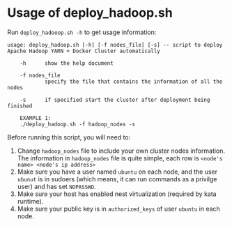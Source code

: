 # Usage of deploy_hadoop.sh

Run `deploy_hadooop.sh -h` to get usage information:
```
usage: deploy_hadoop.sh [-h] [-f nodes_file] [-s] -- script to deploy Apache Hadoop YARN + Docker Cluster automatically

    -h      show the help document

    -f nodes_file
            specify the file that contains the information of all the nodes

    -s      if specified start the cluster after deployment being finished
    
    EXAMPLE 1:
    ./deploy_hadoop.sh -f hadoop_nodes -s
```

Before running this script, you will need to:
1. Change `hadoop_nodes` file to include your own cluster nodes information. The information in `hadoop_nodes` file is quite simple, each row is `<node's name> <node's ip address>`
2. Make sure you have a user named `ubuntu` on each node, and the user `ubunut` is in sudoers (which means, it can run commands as a privilge user) and has set `NOPASSWD`.
3. Make sure your host has enabled nest virtualization (required by kata runtime).
4. Make sure your public key is in `authorized_keys` of user `ubuntu` in each node.